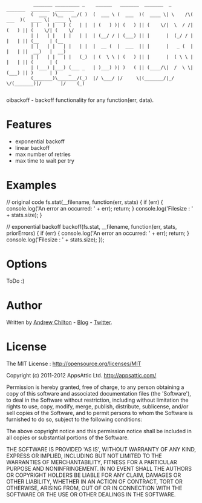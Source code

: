 ```
          _______ _________ _    ______   _______  _______  _        _______  _______  _______ 
         (  ___  )\__   __/( )  (  ___ \ (  ___  )(  ____ \| \    /\(  ___  )(  ____ \(  ____ \
         | (   ) |   ) (   | |  | (   ) )| (   ) || (    \/|  \  / /| (   ) || (    \/| (    \/
         | |   | |   | |   | |  | (__/ / | (___) || |      |  (_/ / | |   | || (__    | (__    
         | |   | |   | |   | |  |  __ (  |  ___  || |      |   _ (  | |   | ||  __)   |  __)   
         | |   | |   | |   (_)  | (  \ \ | (   ) || |      |  ( \ \ | |   | || (      | (      
         | (___) |___) (___ _   | )___) )| )   ( || (____/\|  /  \ \| (___) || )      | )    _ 
         (_______)\_______/(_)  |/ \___/ |/     \|(_______/|_/    \/(_______)|/       |/    (_)
                                                                                               
```

oibackoff - backoff functionality for any function(err, data).

# Features #

* exponential backoff
* linear backoff
* max number of retries
* max time to wait per try

# Examples #

// original code
fs.stat(__filename, function(err, stats) {
    if (err) {
        console.log('An error an occurred: ' + err);
        return;
    }
    console.log('Filesize : ' + stats.size);
}

// exponential backoff
backoff(fs.stat, __filename, function(err, stats, priorErrors) {
    if (err) {
        console.log('An error an occurred: ' + err);
        return;
    }
    console.log('Filesize : ' + stats.size);
});

# Options #

ToDo :)

# Author #

Written by [Andrew Chilton](http://chilts.org/) - [Blog](http://chilts.org/blog/) -
[Twitter](https://twitter.com/andychilton).

# License #

The MIT License : http://opensource.org/licenses/MIT

Copyright (c) 2011-2012 AppsAttic Ltd. http://appsattic.com/

Permission is hereby granted, free of charge, to any person obtaining a copy of this software and associated
documentation files (the 'Software'), to deal in the Software without restriction, including without limitation the
rights to use, copy, modify, merge, publish, distribute, sublicense, and/or sell copies of the Software, and to permit
persons to whom the Software is furnished to do so, subject to the following conditions:

The above copyright notice and this permission notice shall be included in all copies or substantial portions of the
Software.

THE SOFTWARE IS PROVIDED 'AS IS', WITHOUT WARRANTY OF ANY KIND, EXPRESS OR IMPLIED, INCLUDING BUT NOT LIMITED TO THE
WARRANTIES OF MERCHANTABILITY, FITNESS FOR A PARTICULAR PURPOSE AND NONINFRINGEMENT. IN NO EVENT SHALL THE AUTHORS OR
COPYRIGHT HOLDERS BE LIABLE FOR ANY CLAIM, DAMAGES OR OTHER LIABILITY, WHETHER IN AN ACTION OF CONTRACT, TORT OR
OTHERWISE, ARISING FROM, OUT OF OR IN CONNECTION WITH THE SOFTWARE OR THE USE OR OTHER DEALINGS IN THE SOFTWARE.
